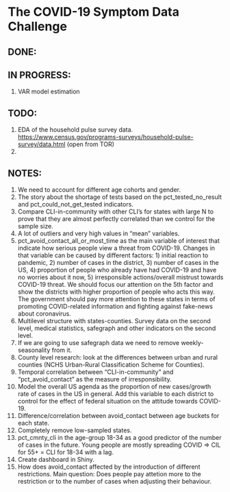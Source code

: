 # The COVID-19 Symptom Data Challenge

## DONE:

## IN PROGRESS:
1. VAR model estimation

## TODO:
1. EDA of the household pulse survey data. https://www.census.gov/programs-surveys/household-pulse-survey/data.html (open from TOR)
2. 

## NOTES:
1. We need to account for different age cohorts and gender.
2. The story about the shortage of tests based on the pct_tested_no_result and pct_could_not_get_tested indicators.
3. Compare CLI-in-community with other CLI’s for states with large N to prove that they are almost perfectly correlated than we control for the sample size.
4. A lot of outliers and very high values in “mean” variables.
5. pct_avoid_contact_all_or_most_time as the main variable of interest that indicate how serious people view a threat from COVID-19. Changes in that variable can be caused by different factors: 1) initial reaction to pandemic, 2) number of cases in the district, 3) number of cases in the US, 4) proportion of people who already have had COVID-19 and have no worries about it now, 5) irresponsible actions/overall mistrust towards COVID-19 threat. We should focus our attention on the 5th factor and show the districts with higher proportion of people who acts this way. The government should pay more attention to these states in terms of promoting COVID-related information and fighting against fake-news about coronavirus.
6. Multilevel structure with states-counties. Survey data on the second level, medical statistics, safegraph and other indicators on the second level.
7. If we are going to use safegraph data we need to remove weekly-seasonality from it.
8. County level research: look at the differences between urban and rural counties (NCHS Urban-Rural Classification Scheme for Counties).
9. Temporal correlation between “CLI-in-community” and “pct_avoid_contact” as the measure of irresponsibility.
10.	Model the overall US agenda as the proportion of new cases/growth rate of cases in the US in general. Add this variable to each district to control for the effect of federal situation on the attitude towards COVID-19.
11. Difference/correlation between avoid_contact between age buckets for each state.
12. Completely remove low-sampled states.
13. pct_cmnty_cli in the age-group 18-34 as a good predictor of the number of cases in the future. Young people are mostly spreading COVID => CIL for 55+ = CLI for 18-34 with a lag.
14. Create dashboard in Shiny.
15. How does avoid_contact affected by the introduction of different restrictions. Main question: Does people pay attetion more to the restriction or to the number of cases when adjusting their behaviour.



